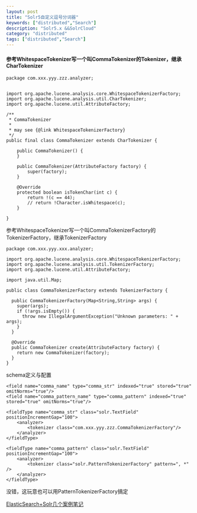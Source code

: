```yaml
---
layout: post
title: "Solr5自定义逗号分词器"
keywords: ["distributed","Search"]
description: "Solr5.x &&SolrCloud"
category: "distributed"
tags: ["distributed","Search"]
---
```

#### 参考WhitespaceTokenizer写一个叫CommaTokenizer的Tokenizer，继承CharTokenizer

```
package com.xxx.yyy.zzz.analyzer;


import org.apache.lucene.analysis.core.WhitespaceTokenizerFactory;
import org.apache.lucene.analysis.util.CharTokenizer;
import org.apache.lucene.util.AttributeFactory;

/**
 * CommaTokenizer
 * 
 * may see {@link WhitespaceTokenizerFactory}
 */
public final class CommaTokenizer extends CharTokenizer {

	public CommaTokenizer() {
	}

	public CommaTokenizer(AttributeFactory factory) {
		super(factory);
	}

	@Override
	protected boolean isTokenChar(int c) {
		return !(c == 44);
		// return !Character.isWhitespace(c);
	}

}
```
参考WhitespaceTokenizer写一个叫CommaTokenizerFactory的TokenizerFactory，继承TokenizerFactory

```
package com.xxx.yyy.xxx.analyzer;

import org.apache.lucene.analysis.core.WhitespaceTokenizerFactory;
import org.apache.lucene.analysis.util.TokenizerFactory;
import org.apache.lucene.util.AttributeFactory;

import java.util.Map;

public class CommaTokenizerFactory extends TokenizerFactory {

  public CommaTokenizerFactory(Map<String,String> args) {
    super(args);
    if (!args.isEmpty()) {
      throw new IllegalArgumentException("Unknown parameters: " + args);
    }
  }

  @Override
  public CommaTokenizer create(AttributeFactory factory) {
    return new CommaTokenizer(factory);
  }
}
```

schema定义与配置

```
<field name="comma_name" type="comma_str" indexed="true" stored="true" omitNorms="true"/>
<field name="comma_pattern_name" type="comma_pattern" indexed="true" stored="true" omitNorms="true"/>

<fieldType name="comma_str" class="solr.TextField" positionIncrementGap="100">
    <analyzer>
        <tokenizer class="com.xxx.yyy.zzz.CommaTokenizerFactory"/>
    </analyzer>
</fieldType>

<fieldType name="comma_pattern" class="solr.TextField" positionIncrementGap="100">
    <analyzer>
        <tokenizer class="solr.PatternTokenizerFactory" pattern=", *" />  
    </analyzer>
</fieldType>

```

没错，这玩意也可以用PatternTokenizerFactory搞定

>
[ElasticSearch+Solr几个案例笔记](http://blog.csdn.net/u010454030/article/details/52625868)
